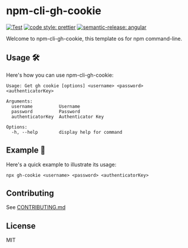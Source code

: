 # npm-cli-gh-cookie

[![Test](https://github.com/HiromiShikata/npm-cli-gh-cookie/actions/workflows/test.yml/badge.svg)](https://github.com/HiromiShikata/npm-cli-gh-cookie/actions/workflows/test.yml)
[![code style: prettier](https://img.shields.io/badge/code_style-prettier-ff69b4.svg?style=flat-square)](https://github.com/prettier/prettier)
[![semantic-release: angular](https://img.shields.io/badge/semantic--release-angular-e10079?logo=semantic-release)](https://github.com/semantic-release/semantic-release)

Welcome to npm-cli-gh-cookie, this template os for npm command-line.

## Usage 🛠️

Here's how you can use npm-cli-gh-cookie:

```
Usage: Get gh cookie [options] <username> <password> <authenticatorKey>

Arguments:
  username          Username
  password          Password
  authenticatorKey  Authenticator Key

Options:
  -h, --help        display help for command

```

## Example 📖

Here's a quick example to illustrate its usage:

```
npx gh-cookie <username> <password> <authenticatorKey>
```

## Contributing

See [CONTRIBUTING.md](./CONTRIBUTING.md)

## License

MIT
